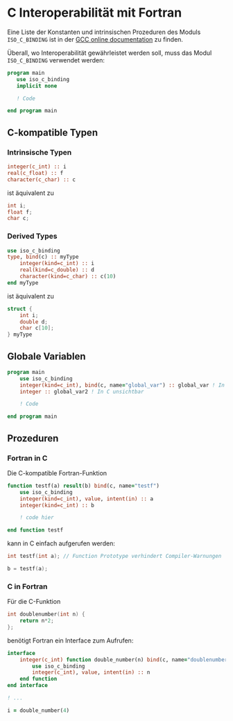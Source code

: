 # C Interoperabilität mit Fortran

Eine Liste der Konstanten und intrinsischen Prozeduren des Moduls `ISO_C_BINDING` ist in der [GCC online documentation](https://gcc.gnu.org/onlinedocs/gfortran/ISO_005fC_005fBINDING.html) zu finden.

Überall, wo Interoperabilität gewährleistet werden soll, muss das Modul `ISO_C_BINDING` verwendet werden:

```f90
program main
   use iso_c_binding
   implicit none

   ! Code

end program main
```

## C-kompatible Typen

### Intrinsische Typen

```f90
integer(c_int) :: i
real(c_float) :: f
character(c_char) :: c
```

ist äquivalent zu

```c
int i;
float f;
char c;
```

### Derived Types

```f90
use iso_c_binding
type, bind(c) :: myType
    integer(kind=c_int) :: i
    real(kind=c_double) :: d
    character(kind=c_char) :: c(10)
end myType
```

ist äquivalent zu

```c
struct {
    int i;
    double d;
    char c[10];
} myType
```

## Globale Variablen

```f90
program main
    use iso_c_binding
    integer(kind=c_int), bind(c, name="global_var") :: global_var ! In C sichtbar
    integer :: global_var2 ! In C unsichtbar

    ! Code

end program main
```

## Prozeduren

### Fortran in C

Die C-kompatible Fortran-Funktion

```f90
function testf(a) result(b) bind(c, name="testf")
    use iso_c_binding
    integer(kind=c_int), value, intent(in) :: a
    integer(kind=c_int) :: b

    ! code hier

end function testf
```

kann in C einfach aufgerufen werden:

```c
int testf(int a); // Function Prototype verhindert Compiler-Warnungen

b = testf(a);
```

### C in Fortran

Für die C-Funktion

```c
int doublenumber(int n) {
    return n*2;
};
```

benötigt Fortran ein Interface zum Aufrufen:

```f90
interface
    integer(c_int) function double_number(n) bind(c, name="doublenumber")
        use iso_c_binding
        integer(c_int), value, intent(in) :: n
    end function
end interface

! ...

i = double_number(4)
```
